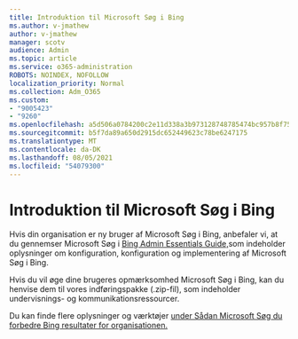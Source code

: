 ```yaml
---
title: Introduktion til Microsoft Søg i Bing
ms.author: v-jmathew
author: v-jmathew
manager: scotv
audience: Admin
ms.topic: article
ms.service: o365-administration
ROBOTS: NOINDEX, NOFOLLOW
localization_priority: Normal
ms.collection: Adm_O365
ms.custom:
- "9005423"
- "9260"
ms.openlocfilehash: a5d506a0784200c2e11d338a3b973128748785474bc957b8f75f67a72324503b
ms.sourcegitcommit: b5f7da89a650d2915dc652449623c78be6247175
ms.translationtype: MT
ms.contentlocale: da-DK
ms.lasthandoff: 08/05/2021
ms.locfileid: "54079300"
---
```

# <a name="get-started-with-microsoft-search-in-bing"></a>Introduktion til Microsoft Søg i Bing

Hvis din organisation er ny bruger af Microsoft Søg i Bing, anbefaler vi, at du gennemser Microsoft Søg i [Bing Admin Essentials Guide,](https://go.microsoft.com/fwlink/p/?linkid=2127979)som indeholder oplysninger om konfiguration, konfiguration og implementering af Microsoft Søg i Bing.

Hvis du vil øge dine brugeres opmærksomhed Microsoft Søg i Bing, kan du henvise dem til vores indføringspakke [](https://go.microsoft.com/fwlink/p/?LinkID=2114710) (.zip-fil), som indeholder undervisnings- og kommunikationsressourcer.

Du kan finde flere oplysninger og værktøjer [under Sådan Microsoft Søg du forbedre Bing resultater for organisationen.](https://go.microsoft.com/fwlink/?linkid=2152022)
